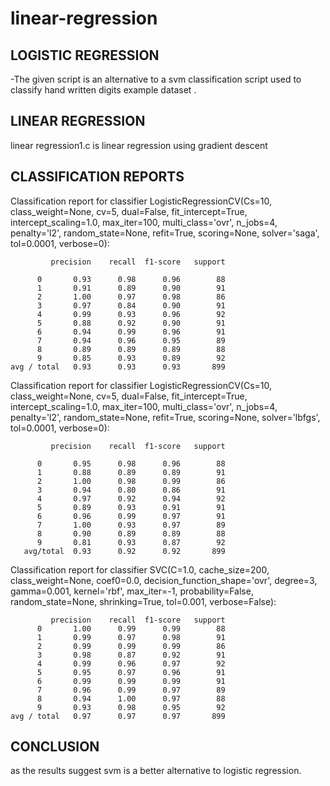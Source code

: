 # linear-regression
## LOGISTIC REGRESSION 
-The given script is an  alternative to a svm classification script used to classify hand written digits example dataset .

## LINEAR REGRESSION
linear regression1.c is linear regression using gradient descent

## CLASSIFICATION REPORTS
Classification report for classifier LogisticRegressionCV(Cs=10, class_weight=None, cv=5, dual=False,
           fit_intercept=True, intercept_scaling=1.0, max_iter=100,
           multi_class='ovr', n_jobs=4, penalty='l2', random_state=None,
           refit=True, scoring=None, solver='saga', tol=0.0001, verbose=0):
             
             precision    recall  f1-score   support
          
          0       0.93      0.98      0.96        88
          1       0.91      0.89      0.90        91
          2       1.00      0.97      0.98        86
          3       0.97      0.84      0.90        91
          4       0.99      0.93      0.96        92
          5       0.88      0.92      0.90        91
          6       0.94      0.99      0.96        91
          7       0.94      0.96      0.95        89
          8       0.89      0.89      0.89        88
          9       0.85      0.93      0.89        92
    avg / total   0.93      0.93      0.93       899
 
 
 Classification report for classifier LogisticRegressionCV(Cs=10, class_weight=None, cv=5, dual=False,
           fit_intercept=True, intercept_scaling=1.0, max_iter=100,
           multi_class='ovr', n_jobs=4, penalty='l2', random_state=None,
           refit=True, scoring=None, solver='lbfgs', tol=0.0001, verbose=0):
             
             precision    recall  f1-score   support
          
          0       0.95      0.98      0.96        88
          1       0.88      0.89      0.89        91
          2       1.00      0.98      0.99        86
          3       0.94      0.80      0.86        91
          4       0.97      0.92      0.94        92
          5       0.89      0.93      0.91        91
          6       0.96      0.99      0.97        91
          7       1.00      0.93      0.97        89
          8       0.90      0.89      0.89        88
          9       0.81      0.93      0.87        92
       avg/total  0.93      0.92      0.92       899
          
 Classification report for classifier SVC(C=1.0, cache_size=200, class_weight=None, coef0=0.0,
  decision_function_shape='ovr', degree=3, gamma=0.001, kernel='rbf',
  max_iter=-1, probability=False, random_state=None, shrinking=True,
  tol=0.001, verbose=False):
             
             precision    recall  f1-score   support
          0       1.00      0.99      0.99        88
          1       0.99      0.97      0.98        91
          2       0.99      0.99      0.99        86
          3       0.98      0.87      0.92        91
          4       0.99      0.96      0.97        92
          5       0.95      0.97      0.96        91
          6       0.99      0.99      0.99        91
          7       0.96      0.99      0.97        89
          8       0.94      1.00      0.97        88
          9       0.93      0.98      0.95        92
    avg / total   0.97      0.97      0.97       899


## CONCLUSION
as the results suggest svm is a better alternative to logistic regression.
